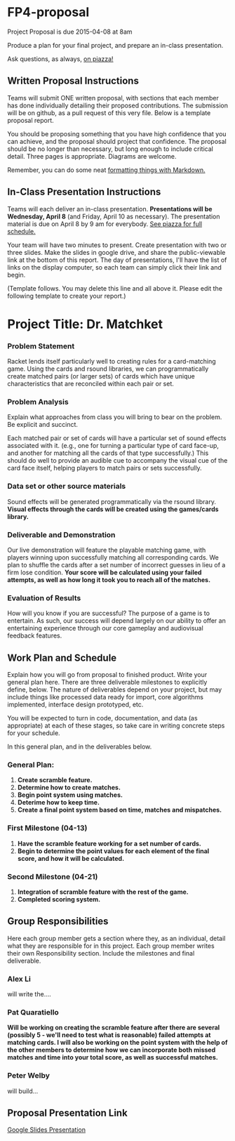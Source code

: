 # FP4-proposal
Project Proposal is due 2015-04-08 at 8am

Produce a plan for your final project, and prepare an in-class presentation.

Ask questions, as always, [on piazza!][piazza]

## Written Proposal Instructions

Teams will submit ONE written proposal, with sections that each member has done individually detailing their proposed contributions. The submission will be on github, as a pull request of this very file. Below is a template proposal report.

You should be proposing something that you have high confidence that you can achieve, and the proposal should project that confidence.
The proposal should be no longer than necessary, but long enough to include critical detail. Three pages is appropriate. Diagrams are welcome.

Remember, you can do some neat [formatting things with Markdown.][markdown]

## In-Class Presentation Instructions
Teams will each deliver an in-class presentation. **Presentations will be Wednesday, April 8** (and Friday, April 10 as necessary). The presentation material is due on April 8 by 9 am for everybody. [See piazza for full schedule.][piazza]

Your team will have two minutes to present. Create presentation with two or three slides. Make the slides in google drive, and share the public-viewable link at the bottom of this report. The day of presentations, I'll have the list of links on the display computer, so each team can simply click their link and begin.

(Template follows. You may delete this line and all above it. Please edit the following template to create your report.)

# Project Title: Dr. Matchket
### Problem Statement
Racket lends itself particularly well to creating rules for a card-matching game. Using the cards and rsound libraries, we can programmatically create matched pairs (or larger sets) of cards which have unique characteristics that are reconciled within each pair or set.

### Problem Analysis
Explain what approaches from class you will bring to bear on the problem. Be explicit and succinct.

Each matched pair or set of cards will have a particular set of sound effects associated with it. (e.g., one for turning a particular type of card face-up, and another for matching all the cards of that type successfully.) This should do well to provide an audible cue to accompany the visual cue of the card face itself, helping players to match pairs or sets successfully.

### Data set or other source materials
<!--
If you will be working with existing data, where will you get those data from? (Dowload it from a website? access it in a database? create it in a simulation you will build....)

How will you convert that data into a form usable for your project?  

Do your homework here: if you are pulling data from somewhere, actually go download it and look at it. Explain in some detail what your plan is for accomplishing the necessary processing.

If you are using some other starting materails, explain what they are. Basically: anything you plan to use that isn't code.
-->
Sound effects will be generated programmatically via the rsound library.
**Visual effects through the cards will be created using the games/cards library.**

### Deliverable and Demonstration
Our live demonstration will feature the playable matching game, with players winning upon successfully matching all corresponding cards. We plan to shuffle the cards after a set number of incorrect guesses in lieu of a firm lose condition. **Your score will be calculated using your failed attempts, as well as how long it took you to reach all of the matches.**

### Evaluation of Results
How will you know if you are successful?
The purpose of a game is to entertain. As such, our success will depend largely on our ability to offer an entertaining experience through our core gameplay and audiovisual feedback features.

## Work Plan and Schedule
Explain how you will go from proposal to finished product. Write your general plan here.
There are three deliverable milestones to explicitly define, below. The nature of deliverables depend on your project, but may include things like processed data ready for import, core algorithms implemented, interface design prototyped, etc.

You will be expected to turn in code, documentation, and data (as appropriate) at each of these stages, so take care in writing concrete steps for your schedule.

In this general plan, and in the deliverables below.

### General Plan:

1. **Create scramble feature.**
2. **Determine how to create matches.**
3. **Begin point system using matches.**
4. **Deterime how to keep time.**
5. **Create a final point system based on time, matches and mispatches.**


### First Milestone (04-13)
1. **Have the scramble feature working for a set number of cards.**
2. **Begin to determine the point values for each element of the final score, and how it will be calculated.**

### Second Milestone (04-21)
1. **Integration of scramble feature with the rest of the game.**
2. **Completed scoring system.**


## Group Responsibilities
Here each group member gets a section where they, as an individual, detail what they are responsible for in this project. Each group member writes their own Responsibility section. Include the milestones and final deliverable.

### Alex Li
will write the....

### Pat Quaratiello

**Will be working on creating the scramble feature after there are several (possibly 5 - we'll need to test what is reasonable) failed attempts at matching cards. I will also be working on the point system with the help of the other members to determine how we can incorporate both missed matches and time into your total score, as well as successful matches.**

### Peter Welby
will build...

## Proposal Presentation Link
[Google Slides Presentation][presentation]

<!-- Links -->
[piazza]: https://piazza.com/class/i55is8xqqwhmr?cid=453
[markdown]: https://help.github.com/articles/markdown-basics/
[presentation]: https://docs.google.com/presentation/d/1RS-RpMVcs_PuakTo_GzXePOPTVv_1goc3mxZHn5pIWY/edit?usp=sharing
